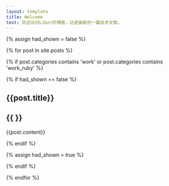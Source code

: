 ```yaml
---
layout: template
title: Welcome
text: 欢迎访问Liber的博客，这是最新的一篇技术文章。
---
```

{% assign had_shown = false %}

{% for post in site.posts %}

{% if post.categories contains 'work' or post.categories contains 'work_ruby' %}

{% if had_shown == false %}

## {{post.title}}
## {{&nbsp;}}

{{post.content}}

{% endif %}

{% assign had_shown = true %}

{% endif %}

{% endfor %}
